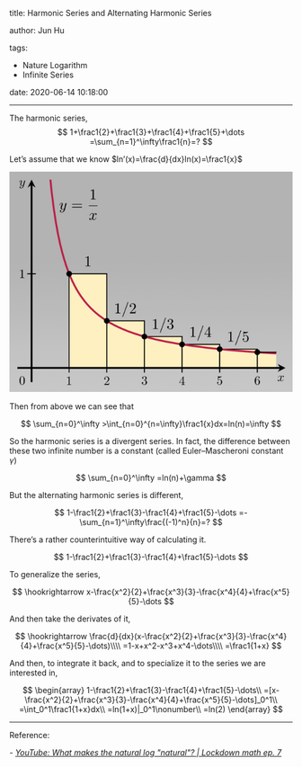 title: Harmonic Series and Alternating Harmonic Series

author: Jun Hu

tags:

  - Nature Logarithm
  - Infinite Series

date: 2020-06-14 10:18:00

---

The harmonic series,
$$
1+\frac1{2}+\frac1{3}+\frac1{4}+\frac1{5}+\dots =\sum_{n=1}^\infty\frac1{n}=?
$$
<!-- more -->

Let’s assume that we know $ln’(x)=\frac{d}{dx}ln(x)=\frac1{x}$

![Infinite Series 1](/images/infiniteseries1.jpg)

Then from above we can see that

$$
\sum_{n=0}^\infty >\int_{n=0}^{n=\infty}\frac1{x}dx=ln(n)=\infty
$$

So the harmonic series is a divergent series.
In fact, the difference between these two infinite number is a constant (called Euler–Mascheroni constant $\gamma$)

$$
\sum_{n=0}^\infty =ln(n)+\gamma
$$

But the alternating harmonic series is different,

$$
1-\frac1{2}+\frac1{3}-\frac1{4}+\frac1{5}-\dots =-\sum_{n=1}^\infty\frac{(-1)^n}{n}=?
$$

There’s a rather counterintuitive way of calculating it.

$$
1-\frac1{2}+\frac1{3}-\frac1{4}+\frac1{5}-\dots
$$

To generalize the series,

$$
\hookrightarrow x-\frac{x^2}{2}+\frac{x^3}{3}-\frac{x^4}{4}+\frac{x^5}{5}-\dots
$$

And then take the derivates of it,

$$
\hookrightarrow \frac{d}{dx}(x-\frac{x^2}{2}+\frac{x^3}{3}-\frac{x^4}{4}+\frac{x^5}{5}-\dots)\\\\
=1-x+x^2-x^3+x^4-\dots\\\\
=\frac1{1+x}
$$

And then, to integrate it back, and to specialize it to the series we are interested in,

$$
\begin{array}
1-\frac1{2}+\frac1{3}-\frac1{4}+\frac1{5}-\dots\\
=[x-\frac{x^2}{2}+\frac{x^3}{3}-\frac{x^4}{4}+\frac{x^5}{5}-\dots]_0^1\\
=\int_0^1\frac1{1+x}dx\\
=ln(1+x)|_0^1\nonumber\\
=ln(2)
\end{array}
$$

---


Reference:


*- [YouTube: What makes the natural log "natural"? | Lockdown math ep. 7](https://youtu.be/4PDoT7jtxmw)*
